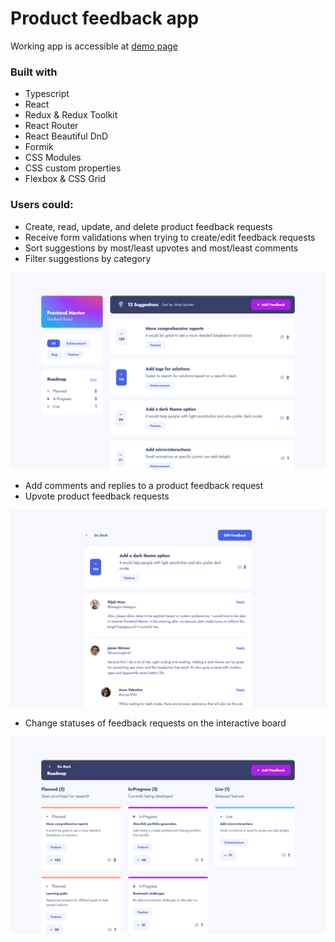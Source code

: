 # Product feedback app

Working app is accessible at [demo page](https://product-feedback-dbatishchev.netlify.app/)

### Built with

- Typescript
- React
- Redux & Redux Toolkit
- React Router
- React Beautiful DnD
- Formik
- CSS Modules
- CSS custom properties
- Flexbox & CSS Grid

### Users could:

- Create, read, update, and delete product feedback requests
- Receive form validations when trying to create/edit feedback requests
- Sort suggestions by most/least upvotes and most/least comments
- Filter suggestions by category

![Feedback List](./docs/screen-01.png)

- Add comments and replies to a product feedback request
- Upvote product feedback requests

![Details](./docs/screen-03.png)

- Change statuses of feedback requests on the interactive board

![Board](./docs/screen-02.png)
